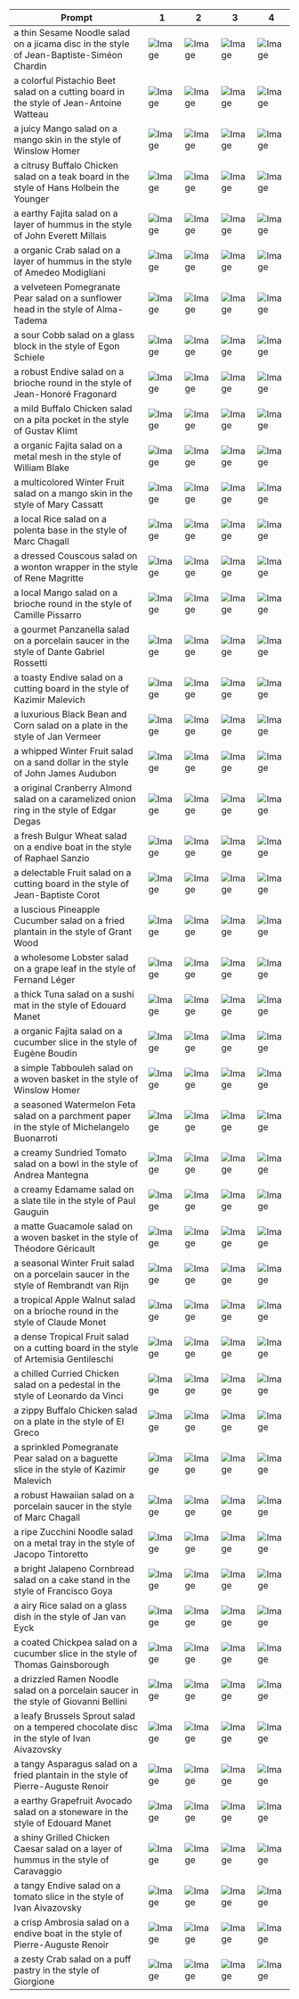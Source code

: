 | Prompt | 1 | 2 | 3 | 4 |
|-|-|-|-|-|
| a thin Sesame Noodle salad on a jicama disc in the style of Jean-Baptiste-Siméon Chardin | ![Image](https://salad-benchmark-public-assets.s3.us-east-2.amazonaws.com/sdxl/f87c7a73-cd7a-4a27-bb2d-912b30739815-0.jpg) | ![Image](https://salad-benchmark-public-assets.s3.us-east-2.amazonaws.com/sdxl/f87c7a73-cd7a-4a27-bb2d-912b30739815-1.jpg) | ![Image](https://salad-benchmark-public-assets.s3.us-east-2.amazonaws.com/sdxl/f87c7a73-cd7a-4a27-bb2d-912b30739815-2.jpg) | ![Image](https://salad-benchmark-public-assets.s3.us-east-2.amazonaws.com/sdxl/f87c7a73-cd7a-4a27-bb2d-912b30739815-3.jpg) |
| a colorful Pistachio Beet salad on a cutting board in the style of Jean-Antoine Watteau | ![Image](https://salad-benchmark-public-assets.s3.us-east-2.amazonaws.com/sdxl/abcbd667-3c95-47b5-bb27-d35cc22089c0-0.jpg) | ![Image](https://salad-benchmark-public-assets.s3.us-east-2.amazonaws.com/sdxl/abcbd667-3c95-47b5-bb27-d35cc22089c0-1.jpg) | ![Image](https://salad-benchmark-public-assets.s3.us-east-2.amazonaws.com/sdxl/abcbd667-3c95-47b5-bb27-d35cc22089c0-2.jpg) | ![Image](https://salad-benchmark-public-assets.s3.us-east-2.amazonaws.com/sdxl/abcbd667-3c95-47b5-bb27-d35cc22089c0-3.jpg) |
| a juicy Mango salad on a mango skin in the style of Winslow Homer | ![Image](https://salad-benchmark-public-assets.s3.us-east-2.amazonaws.com/sdxl/85945f72-df76-43fe-803c-82e07443f7a1-0.jpg) | ![Image](https://salad-benchmark-public-assets.s3.us-east-2.amazonaws.com/sdxl/85945f72-df76-43fe-803c-82e07443f7a1-1.jpg) | ![Image](https://salad-benchmark-public-assets.s3.us-east-2.amazonaws.com/sdxl/85945f72-df76-43fe-803c-82e07443f7a1-2.jpg) | ![Image](https://salad-benchmark-public-assets.s3.us-east-2.amazonaws.com/sdxl/85945f72-df76-43fe-803c-82e07443f7a1-3.jpg) |
| a citrusy Buffalo Chicken salad on a teak board in the style of Hans Holbein the Younger | ![Image](https://salad-benchmark-public-assets.s3.us-east-2.amazonaws.com/sdxl/ccf29c69-f634-4aed-89e3-1706bad15c99-0.jpg) | ![Image](https://salad-benchmark-public-assets.s3.us-east-2.amazonaws.com/sdxl/ccf29c69-f634-4aed-89e3-1706bad15c99-1.jpg) | ![Image](https://salad-benchmark-public-assets.s3.us-east-2.amazonaws.com/sdxl/ccf29c69-f634-4aed-89e3-1706bad15c99-2.jpg) | ![Image](https://salad-benchmark-public-assets.s3.us-east-2.amazonaws.com/sdxl/ccf29c69-f634-4aed-89e3-1706bad15c99-3.jpg) |
| a earthy Fajita salad on a layer of hummus in the style of John Everett Millais | ![Image](https://salad-benchmark-public-assets.s3.us-east-2.amazonaws.com/sdxl/3541064a-551e-42af-93ea-dd73c33e6449-0.jpg) | ![Image](https://salad-benchmark-public-assets.s3.us-east-2.amazonaws.com/sdxl/3541064a-551e-42af-93ea-dd73c33e6449-1.jpg) | ![Image](https://salad-benchmark-public-assets.s3.us-east-2.amazonaws.com/sdxl/3541064a-551e-42af-93ea-dd73c33e6449-2.jpg) | ![Image](https://salad-benchmark-public-assets.s3.us-east-2.amazonaws.com/sdxl/3541064a-551e-42af-93ea-dd73c33e6449-3.jpg) |
| a organic Crab salad on a layer of hummus in the style of Amedeo Modigliani | ![Image](https://salad-benchmark-public-assets.s3.us-east-2.amazonaws.com/sdxl/7d767189-4b95-49ce-a15c-f954704ce4f2-0.jpg) | ![Image](https://salad-benchmark-public-assets.s3.us-east-2.amazonaws.com/sdxl/7d767189-4b95-49ce-a15c-f954704ce4f2-1.jpg) | ![Image](https://salad-benchmark-public-assets.s3.us-east-2.amazonaws.com/sdxl/7d767189-4b95-49ce-a15c-f954704ce4f2-2.jpg) | ![Image](https://salad-benchmark-public-assets.s3.us-east-2.amazonaws.com/sdxl/7d767189-4b95-49ce-a15c-f954704ce4f2-3.jpg) |
| a velveteen Pomegranate Pear salad on a sunflower head in the style of Alma-Tadema | ![Image](https://salad-benchmark-public-assets.s3.us-east-2.amazonaws.com/sdxl/f967487a-3d50-4047-b49d-d60360a72f33-0.jpg) | ![Image](https://salad-benchmark-public-assets.s3.us-east-2.amazonaws.com/sdxl/f967487a-3d50-4047-b49d-d60360a72f33-1.jpg) | ![Image](https://salad-benchmark-public-assets.s3.us-east-2.amazonaws.com/sdxl/f967487a-3d50-4047-b49d-d60360a72f33-2.jpg) | ![Image](https://salad-benchmark-public-assets.s3.us-east-2.amazonaws.com/sdxl/f967487a-3d50-4047-b49d-d60360a72f33-3.jpg) |
| a sour Cobb salad on a glass block in the style of Egon Schiele | ![Image](https://salad-benchmark-public-assets.s3.us-east-2.amazonaws.com/sdxl/bdc47dea-cd03-453e-97e1-d69aa11a0c11-0.jpg) | ![Image](https://salad-benchmark-public-assets.s3.us-east-2.amazonaws.com/sdxl/bdc47dea-cd03-453e-97e1-d69aa11a0c11-1.jpg) | ![Image](https://salad-benchmark-public-assets.s3.us-east-2.amazonaws.com/sdxl/bdc47dea-cd03-453e-97e1-d69aa11a0c11-2.jpg) | ![Image](https://salad-benchmark-public-assets.s3.us-east-2.amazonaws.com/sdxl/bdc47dea-cd03-453e-97e1-d69aa11a0c11-3.jpg) |
| a robust Endive salad on a brioche round in the style of Jean-Honoré Fragonard | ![Image](https://salad-benchmark-public-assets.s3.us-east-2.amazonaws.com/sdxl/8e16f561-84e4-4bbb-b068-262006ff0041-0.jpg) | ![Image](https://salad-benchmark-public-assets.s3.us-east-2.amazonaws.com/sdxl/8e16f561-84e4-4bbb-b068-262006ff0041-1.jpg) | ![Image](https://salad-benchmark-public-assets.s3.us-east-2.amazonaws.com/sdxl/8e16f561-84e4-4bbb-b068-262006ff0041-2.jpg) | ![Image](https://salad-benchmark-public-assets.s3.us-east-2.amazonaws.com/sdxl/8e16f561-84e4-4bbb-b068-262006ff0041-3.jpg) |
| a mild Buffalo Chicken salad on a pita pocket in the style of Gustav Klimt | ![Image](https://salad-benchmark-public-assets.s3.us-east-2.amazonaws.com/sdxl/c6c0be05-8295-4988-81bd-aaecf1bc4eea-0.jpg) | ![Image](https://salad-benchmark-public-assets.s3.us-east-2.amazonaws.com/sdxl/c6c0be05-8295-4988-81bd-aaecf1bc4eea-1.jpg) | ![Image](https://salad-benchmark-public-assets.s3.us-east-2.amazonaws.com/sdxl/c6c0be05-8295-4988-81bd-aaecf1bc4eea-2.jpg) | ![Image](https://salad-benchmark-public-assets.s3.us-east-2.amazonaws.com/sdxl/c6c0be05-8295-4988-81bd-aaecf1bc4eea-3.jpg) |
| a organic Fajita salad on a metal mesh in the style of William Blake | ![Image](https://salad-benchmark-public-assets.s3.us-east-2.amazonaws.com/sdxl/31196b6b-2855-4088-a076-e92c3b528482-0.jpg) | ![Image](https://salad-benchmark-public-assets.s3.us-east-2.amazonaws.com/sdxl/31196b6b-2855-4088-a076-e92c3b528482-1.jpg) | ![Image](https://salad-benchmark-public-assets.s3.us-east-2.amazonaws.com/sdxl/31196b6b-2855-4088-a076-e92c3b528482-2.jpg) | ![Image](https://salad-benchmark-public-assets.s3.us-east-2.amazonaws.com/sdxl/31196b6b-2855-4088-a076-e92c3b528482-3.jpg) |
| a multicolored Winter Fruit salad on a mango skin in the style of Mary Cassatt | ![Image](https://salad-benchmark-public-assets.s3.us-east-2.amazonaws.com/sdxl/3263cc01-9187-4959-8bad-8b9d0bf85fc9-0.jpg) | ![Image](https://salad-benchmark-public-assets.s3.us-east-2.amazonaws.com/sdxl/3263cc01-9187-4959-8bad-8b9d0bf85fc9-1.jpg) | ![Image](https://salad-benchmark-public-assets.s3.us-east-2.amazonaws.com/sdxl/3263cc01-9187-4959-8bad-8b9d0bf85fc9-2.jpg) | ![Image](https://salad-benchmark-public-assets.s3.us-east-2.amazonaws.com/sdxl/3263cc01-9187-4959-8bad-8b9d0bf85fc9-3.jpg) |
| a local Rice salad on a polenta base in the style of Marc Chagall | ![Image](https://salad-benchmark-public-assets.s3.us-east-2.amazonaws.com/sdxl/63241625-c758-4d16-9760-9fc642334048-0.jpg) | ![Image](https://salad-benchmark-public-assets.s3.us-east-2.amazonaws.com/sdxl/63241625-c758-4d16-9760-9fc642334048-1.jpg) | ![Image](https://salad-benchmark-public-assets.s3.us-east-2.amazonaws.com/sdxl/63241625-c758-4d16-9760-9fc642334048-2.jpg) | ![Image](https://salad-benchmark-public-assets.s3.us-east-2.amazonaws.com/sdxl/63241625-c758-4d16-9760-9fc642334048-3.jpg) |
| a dressed Couscous salad on a wonton wrapper in the style of Rene Magritte | ![Image](https://salad-benchmark-public-assets.s3.us-east-2.amazonaws.com/sdxl/d4ce4bd5-2b4d-401e-8b1b-28ba26a76322-0.jpg) | ![Image](https://salad-benchmark-public-assets.s3.us-east-2.amazonaws.com/sdxl/d4ce4bd5-2b4d-401e-8b1b-28ba26a76322-1.jpg) | ![Image](https://salad-benchmark-public-assets.s3.us-east-2.amazonaws.com/sdxl/d4ce4bd5-2b4d-401e-8b1b-28ba26a76322-2.jpg) | ![Image](https://salad-benchmark-public-assets.s3.us-east-2.amazonaws.com/sdxl/d4ce4bd5-2b4d-401e-8b1b-28ba26a76322-3.jpg) |
| a local Mango salad on a brioche round in the style of Camille Pissarro | ![Image](https://salad-benchmark-public-assets.s3.us-east-2.amazonaws.com/sdxl/c23c7a9c-65f8-40ac-b54d-628c92184ae1-0.jpg) | ![Image](https://salad-benchmark-public-assets.s3.us-east-2.amazonaws.com/sdxl/c23c7a9c-65f8-40ac-b54d-628c92184ae1-1.jpg) | ![Image](https://salad-benchmark-public-assets.s3.us-east-2.amazonaws.com/sdxl/c23c7a9c-65f8-40ac-b54d-628c92184ae1-2.jpg) | ![Image](https://salad-benchmark-public-assets.s3.us-east-2.amazonaws.com/sdxl/c23c7a9c-65f8-40ac-b54d-628c92184ae1-3.jpg) |
| a gourmet Panzanella salad on a porcelain saucer in the style of Dante Gabriel Rossetti | ![Image](https://salad-benchmark-public-assets.s3.us-east-2.amazonaws.com/sdxl/09a76aed-5cbc-444f-bca0-74218fef9f99-0.jpg) | ![Image](https://salad-benchmark-public-assets.s3.us-east-2.amazonaws.com/sdxl/09a76aed-5cbc-444f-bca0-74218fef9f99-1.jpg) | ![Image](https://salad-benchmark-public-assets.s3.us-east-2.amazonaws.com/sdxl/09a76aed-5cbc-444f-bca0-74218fef9f99-2.jpg) | ![Image](https://salad-benchmark-public-assets.s3.us-east-2.amazonaws.com/sdxl/09a76aed-5cbc-444f-bca0-74218fef9f99-3.jpg) |
| a toasty Endive salad on a cutting board in the style of Kazimir Malevich | ![Image](https://salad-benchmark-public-assets.s3.us-east-2.amazonaws.com/sdxl/9ac85e65-e826-4216-b114-65211c78638d-0.jpg) | ![Image](https://salad-benchmark-public-assets.s3.us-east-2.amazonaws.com/sdxl/9ac85e65-e826-4216-b114-65211c78638d-1.jpg) | ![Image](https://salad-benchmark-public-assets.s3.us-east-2.amazonaws.com/sdxl/9ac85e65-e826-4216-b114-65211c78638d-2.jpg) | ![Image](https://salad-benchmark-public-assets.s3.us-east-2.amazonaws.com/sdxl/9ac85e65-e826-4216-b114-65211c78638d-3.jpg) |
| a luxurious Black Bean and Corn salad on a plate in the style of Jan Vermeer | ![Image](https://salad-benchmark-public-assets.s3.us-east-2.amazonaws.com/sdxl/9b154119-f4c4-414d-af65-652f62fef7e7-0.jpg) | ![Image](https://salad-benchmark-public-assets.s3.us-east-2.amazonaws.com/sdxl/9b154119-f4c4-414d-af65-652f62fef7e7-1.jpg) | ![Image](https://salad-benchmark-public-assets.s3.us-east-2.amazonaws.com/sdxl/9b154119-f4c4-414d-af65-652f62fef7e7-2.jpg) | ![Image](https://salad-benchmark-public-assets.s3.us-east-2.amazonaws.com/sdxl/9b154119-f4c4-414d-af65-652f62fef7e7-3.jpg) |
| a whipped Winter Fruit salad on a sand dollar in the style of John James Audubon | ![Image](https://salad-benchmark-public-assets.s3.us-east-2.amazonaws.com/sdxl/cf73fe84-8b1a-4c0d-8cd7-00e806011412-0.jpg) | ![Image](https://salad-benchmark-public-assets.s3.us-east-2.amazonaws.com/sdxl/cf73fe84-8b1a-4c0d-8cd7-00e806011412-1.jpg) | ![Image](https://salad-benchmark-public-assets.s3.us-east-2.amazonaws.com/sdxl/cf73fe84-8b1a-4c0d-8cd7-00e806011412-2.jpg) | ![Image](https://salad-benchmark-public-assets.s3.us-east-2.amazonaws.com/sdxl/cf73fe84-8b1a-4c0d-8cd7-00e806011412-3.jpg) |
| a original Cranberry Almond salad on a caramelized onion ring in the style of Edgar Degas | ![Image](https://salad-benchmark-public-assets.s3.us-east-2.amazonaws.com/sdxl/87d7a64b-9239-4df9-962e-ba61126ebdda-0.jpg) | ![Image](https://salad-benchmark-public-assets.s3.us-east-2.amazonaws.com/sdxl/87d7a64b-9239-4df9-962e-ba61126ebdda-1.jpg) | ![Image](https://salad-benchmark-public-assets.s3.us-east-2.amazonaws.com/sdxl/87d7a64b-9239-4df9-962e-ba61126ebdda-2.jpg) | ![Image](https://salad-benchmark-public-assets.s3.us-east-2.amazonaws.com/sdxl/87d7a64b-9239-4df9-962e-ba61126ebdda-3.jpg) |
| a fresh Bulgur Wheat salad on a endive boat in the style of Raphael Sanzio | ![Image](https://salad-benchmark-public-assets.s3.us-east-2.amazonaws.com/sdxl/05fcc7e5-fd50-4a5d-b6a6-b9122ae1ab22-0.jpg) | ![Image](https://salad-benchmark-public-assets.s3.us-east-2.amazonaws.com/sdxl/05fcc7e5-fd50-4a5d-b6a6-b9122ae1ab22-1.jpg) | ![Image](https://salad-benchmark-public-assets.s3.us-east-2.amazonaws.com/sdxl/05fcc7e5-fd50-4a5d-b6a6-b9122ae1ab22-2.jpg) | ![Image](https://salad-benchmark-public-assets.s3.us-east-2.amazonaws.com/sdxl/05fcc7e5-fd50-4a5d-b6a6-b9122ae1ab22-3.jpg) |
| a delectable Fruit salad on a cutting board in the style of Jean-Baptiste Corot | ![Image](https://salad-benchmark-public-assets.s3.us-east-2.amazonaws.com/sdxl/22d69637-62f6-418f-b9df-b00f59efcd93-0.jpg) | ![Image](https://salad-benchmark-public-assets.s3.us-east-2.amazonaws.com/sdxl/22d69637-62f6-418f-b9df-b00f59efcd93-1.jpg) | ![Image](https://salad-benchmark-public-assets.s3.us-east-2.amazonaws.com/sdxl/22d69637-62f6-418f-b9df-b00f59efcd93-2.jpg) | ![Image](https://salad-benchmark-public-assets.s3.us-east-2.amazonaws.com/sdxl/22d69637-62f6-418f-b9df-b00f59efcd93-3.jpg) |
| a luscious Pineapple Cucumber salad on a fried plantain in the style of Grant Wood | ![Image](https://salad-benchmark-public-assets.s3.us-east-2.amazonaws.com/sdxl/d25b8dbc-8e9e-47c4-9837-c9ee02705136-0.jpg) | ![Image](https://salad-benchmark-public-assets.s3.us-east-2.amazonaws.com/sdxl/d25b8dbc-8e9e-47c4-9837-c9ee02705136-1.jpg) | ![Image](https://salad-benchmark-public-assets.s3.us-east-2.amazonaws.com/sdxl/d25b8dbc-8e9e-47c4-9837-c9ee02705136-2.jpg) | ![Image](https://salad-benchmark-public-assets.s3.us-east-2.amazonaws.com/sdxl/d25b8dbc-8e9e-47c4-9837-c9ee02705136-3.jpg) |
| a wholesome Lobster salad on a grape leaf in the style of Fernand Léger | ![Image](https://salad-benchmark-public-assets.s3.us-east-2.amazonaws.com/sdxl/4c7e5c6f-9a42-45b7-a058-cfbda19aee2b-0.jpg) | ![Image](https://salad-benchmark-public-assets.s3.us-east-2.amazonaws.com/sdxl/4c7e5c6f-9a42-45b7-a058-cfbda19aee2b-1.jpg) | ![Image](https://salad-benchmark-public-assets.s3.us-east-2.amazonaws.com/sdxl/4c7e5c6f-9a42-45b7-a058-cfbda19aee2b-2.jpg) | ![Image](https://salad-benchmark-public-assets.s3.us-east-2.amazonaws.com/sdxl/4c7e5c6f-9a42-45b7-a058-cfbda19aee2b-3.jpg) |
| a thick Tuna salad on a sushi mat in the style of Edouard Manet | ![Image](https://salad-benchmark-public-assets.s3.us-east-2.amazonaws.com/sdxl/cc659383-b512-4f8a-958a-ce51e11d5545-0.jpg) | ![Image](https://salad-benchmark-public-assets.s3.us-east-2.amazonaws.com/sdxl/cc659383-b512-4f8a-958a-ce51e11d5545-1.jpg) | ![Image](https://salad-benchmark-public-assets.s3.us-east-2.amazonaws.com/sdxl/cc659383-b512-4f8a-958a-ce51e11d5545-2.jpg) | ![Image](https://salad-benchmark-public-assets.s3.us-east-2.amazonaws.com/sdxl/cc659383-b512-4f8a-958a-ce51e11d5545-3.jpg) |
| a organic Fajita salad on a cucumber slice in the style of Eugène Boudin | ![Image](https://salad-benchmark-public-assets.s3.us-east-2.amazonaws.com/sdxl/15a41c2c-6746-4b4c-a446-f4d4f79782f0-0.jpg) | ![Image](https://salad-benchmark-public-assets.s3.us-east-2.amazonaws.com/sdxl/15a41c2c-6746-4b4c-a446-f4d4f79782f0-1.jpg) | ![Image](https://salad-benchmark-public-assets.s3.us-east-2.amazonaws.com/sdxl/15a41c2c-6746-4b4c-a446-f4d4f79782f0-2.jpg) | ![Image](https://salad-benchmark-public-assets.s3.us-east-2.amazonaws.com/sdxl/15a41c2c-6746-4b4c-a446-f4d4f79782f0-3.jpg) |
| a simple Tabbouleh salad on a woven basket in the style of Winslow Homer | ![Image](https://salad-benchmark-public-assets.s3.us-east-2.amazonaws.com/sdxl/67999e18-2d87-421e-9b82-c3f2a639be6e-0.jpg) | ![Image](https://salad-benchmark-public-assets.s3.us-east-2.amazonaws.com/sdxl/67999e18-2d87-421e-9b82-c3f2a639be6e-1.jpg) | ![Image](https://salad-benchmark-public-assets.s3.us-east-2.amazonaws.com/sdxl/67999e18-2d87-421e-9b82-c3f2a639be6e-2.jpg) | ![Image](https://salad-benchmark-public-assets.s3.us-east-2.amazonaws.com/sdxl/67999e18-2d87-421e-9b82-c3f2a639be6e-3.jpg) |
| a seasoned Watermelon Feta salad on a parchment paper in the style of Michelangelo Buonarroti | ![Image](https://salad-benchmark-public-assets.s3.us-east-2.amazonaws.com/sdxl/37bbd4da-6439-411e-ae1a-afc076f743a4-0.jpg) | ![Image](https://salad-benchmark-public-assets.s3.us-east-2.amazonaws.com/sdxl/37bbd4da-6439-411e-ae1a-afc076f743a4-1.jpg) | ![Image](https://salad-benchmark-public-assets.s3.us-east-2.amazonaws.com/sdxl/37bbd4da-6439-411e-ae1a-afc076f743a4-2.jpg) | ![Image](https://salad-benchmark-public-assets.s3.us-east-2.amazonaws.com/sdxl/37bbd4da-6439-411e-ae1a-afc076f743a4-3.jpg) |
| a creamy Sundried Tomato salad on a bowl in the style of Andrea Mantegna | ![Image](https://salad-benchmark-public-assets.s3.us-east-2.amazonaws.com/sdxl/bf2f4e1f-7970-4779-8682-5bb91acb1560-0.jpg) | ![Image](https://salad-benchmark-public-assets.s3.us-east-2.amazonaws.com/sdxl/bf2f4e1f-7970-4779-8682-5bb91acb1560-1.jpg) | ![Image](https://salad-benchmark-public-assets.s3.us-east-2.amazonaws.com/sdxl/bf2f4e1f-7970-4779-8682-5bb91acb1560-2.jpg) | ![Image](https://salad-benchmark-public-assets.s3.us-east-2.amazonaws.com/sdxl/bf2f4e1f-7970-4779-8682-5bb91acb1560-3.jpg) |
| a creamy Edamame salad on a slate tile in the style of Paul Gauguin | ![Image](https://salad-benchmark-public-assets.s3.us-east-2.amazonaws.com/sdxl/475a6f60-be2e-4ffc-b111-2557149f446b-0.jpg) | ![Image](https://salad-benchmark-public-assets.s3.us-east-2.amazonaws.com/sdxl/475a6f60-be2e-4ffc-b111-2557149f446b-1.jpg) | ![Image](https://salad-benchmark-public-assets.s3.us-east-2.amazonaws.com/sdxl/475a6f60-be2e-4ffc-b111-2557149f446b-2.jpg) | ![Image](https://salad-benchmark-public-assets.s3.us-east-2.amazonaws.com/sdxl/475a6f60-be2e-4ffc-b111-2557149f446b-3.jpg) |
| a matte Guacamole salad on a woven basket in the style of Théodore Géricault | ![Image](https://salad-benchmark-public-assets.s3.us-east-2.amazonaws.com/sdxl/7e738ed0-df7b-46dc-9ede-a77a3dd6a522-0.jpg) | ![Image](https://salad-benchmark-public-assets.s3.us-east-2.amazonaws.com/sdxl/7e738ed0-df7b-46dc-9ede-a77a3dd6a522-1.jpg) | ![Image](https://salad-benchmark-public-assets.s3.us-east-2.amazonaws.com/sdxl/7e738ed0-df7b-46dc-9ede-a77a3dd6a522-2.jpg) | ![Image](https://salad-benchmark-public-assets.s3.us-east-2.amazonaws.com/sdxl/7e738ed0-df7b-46dc-9ede-a77a3dd6a522-3.jpg) |
| a seasonal Winter Fruit salad on a porcelain saucer in the style of Rembrandt van Rijn | ![Image](https://salad-benchmark-public-assets.s3.us-east-2.amazonaws.com/sdxl/7d90e275-14f5-400c-b3a1-199bef051bd5-0.jpg) | ![Image](https://salad-benchmark-public-assets.s3.us-east-2.amazonaws.com/sdxl/7d90e275-14f5-400c-b3a1-199bef051bd5-1.jpg) | ![Image](https://salad-benchmark-public-assets.s3.us-east-2.amazonaws.com/sdxl/7d90e275-14f5-400c-b3a1-199bef051bd5-2.jpg) | ![Image](https://salad-benchmark-public-assets.s3.us-east-2.amazonaws.com/sdxl/7d90e275-14f5-400c-b3a1-199bef051bd5-3.jpg) |
| a tropical Apple Walnut salad on a brioche round in the style of Claude Monet | ![Image](https://salad-benchmark-public-assets.s3.us-east-2.amazonaws.com/sdxl/1b4dc55d-e69b-490f-bd5c-365fc0b6087a-0.jpg) | ![Image](https://salad-benchmark-public-assets.s3.us-east-2.amazonaws.com/sdxl/1b4dc55d-e69b-490f-bd5c-365fc0b6087a-1.jpg) | ![Image](https://salad-benchmark-public-assets.s3.us-east-2.amazonaws.com/sdxl/1b4dc55d-e69b-490f-bd5c-365fc0b6087a-2.jpg) | ![Image](https://salad-benchmark-public-assets.s3.us-east-2.amazonaws.com/sdxl/1b4dc55d-e69b-490f-bd5c-365fc0b6087a-3.jpg) |
| a dense Tropical Fruit salad on a cutting board in the style of Artemisia Gentileschi | ![Image](https://salad-benchmark-public-assets.s3.us-east-2.amazonaws.com/sdxl/f84db698-26b0-47da-a1ef-6bac4040a5f3-0.jpg) | ![Image](https://salad-benchmark-public-assets.s3.us-east-2.amazonaws.com/sdxl/f84db698-26b0-47da-a1ef-6bac4040a5f3-1.jpg) | ![Image](https://salad-benchmark-public-assets.s3.us-east-2.amazonaws.com/sdxl/f84db698-26b0-47da-a1ef-6bac4040a5f3-2.jpg) | ![Image](https://salad-benchmark-public-assets.s3.us-east-2.amazonaws.com/sdxl/f84db698-26b0-47da-a1ef-6bac4040a5f3-3.jpg) |
| a chilled Curried Chicken salad on a pedestal in the style of Leonardo da Vinci | ![Image](https://salad-benchmark-public-assets.s3.us-east-2.amazonaws.com/sdxl/c0f9e074-1739-4638-a9af-34039e8d56c6-0.jpg) | ![Image](https://salad-benchmark-public-assets.s3.us-east-2.amazonaws.com/sdxl/c0f9e074-1739-4638-a9af-34039e8d56c6-1.jpg) | ![Image](https://salad-benchmark-public-assets.s3.us-east-2.amazonaws.com/sdxl/c0f9e074-1739-4638-a9af-34039e8d56c6-2.jpg) | ![Image](https://salad-benchmark-public-assets.s3.us-east-2.amazonaws.com/sdxl/c0f9e074-1739-4638-a9af-34039e8d56c6-3.jpg) |
| a zippy Buffalo Chicken salad on a plate in the style of El Greco | ![Image](https://salad-benchmark-public-assets.s3.us-east-2.amazonaws.com/sdxl/33b685ed-53ff-4a3a-a8f2-037284574f86-0.jpg) | ![Image](https://salad-benchmark-public-assets.s3.us-east-2.amazonaws.com/sdxl/33b685ed-53ff-4a3a-a8f2-037284574f86-1.jpg) | ![Image](https://salad-benchmark-public-assets.s3.us-east-2.amazonaws.com/sdxl/33b685ed-53ff-4a3a-a8f2-037284574f86-2.jpg) | ![Image](https://salad-benchmark-public-assets.s3.us-east-2.amazonaws.com/sdxl/33b685ed-53ff-4a3a-a8f2-037284574f86-3.jpg) |
| a sprinkled Pomegranate Pear salad on a baguette slice in the style of Kazimir Malevich | ![Image](https://salad-benchmark-public-assets.s3.us-east-2.amazonaws.com/sdxl/9372d3f5-24c4-4980-9856-fa9fafcb653e-0.jpg) | ![Image](https://salad-benchmark-public-assets.s3.us-east-2.amazonaws.com/sdxl/9372d3f5-24c4-4980-9856-fa9fafcb653e-1.jpg) | ![Image](https://salad-benchmark-public-assets.s3.us-east-2.amazonaws.com/sdxl/9372d3f5-24c4-4980-9856-fa9fafcb653e-2.jpg) | ![Image](https://salad-benchmark-public-assets.s3.us-east-2.amazonaws.com/sdxl/9372d3f5-24c4-4980-9856-fa9fafcb653e-3.jpg) |
| a robust Hawaiian salad on a porcelain saucer in the style of Marc Chagall | ![Image](https://salad-benchmark-public-assets.s3.us-east-2.amazonaws.com/sdxl/aeca34c2-53d8-4788-9605-16395f9c2f47-0.jpg) | ![Image](https://salad-benchmark-public-assets.s3.us-east-2.amazonaws.com/sdxl/aeca34c2-53d8-4788-9605-16395f9c2f47-1.jpg) | ![Image](https://salad-benchmark-public-assets.s3.us-east-2.amazonaws.com/sdxl/aeca34c2-53d8-4788-9605-16395f9c2f47-2.jpg) | ![Image](https://salad-benchmark-public-assets.s3.us-east-2.amazonaws.com/sdxl/aeca34c2-53d8-4788-9605-16395f9c2f47-3.jpg) |
| a ripe Zucchini Noodle salad on a metal tray in the style of Jacopo Tintoretto | ![Image](https://salad-benchmark-public-assets.s3.us-east-2.amazonaws.com/sdxl/74d36bbc-1ab6-4ffb-9aef-edd7a1c1f270-0.jpg) | ![Image](https://salad-benchmark-public-assets.s3.us-east-2.amazonaws.com/sdxl/74d36bbc-1ab6-4ffb-9aef-edd7a1c1f270-1.jpg) | ![Image](https://salad-benchmark-public-assets.s3.us-east-2.amazonaws.com/sdxl/74d36bbc-1ab6-4ffb-9aef-edd7a1c1f270-2.jpg) | ![Image](https://salad-benchmark-public-assets.s3.us-east-2.amazonaws.com/sdxl/74d36bbc-1ab6-4ffb-9aef-edd7a1c1f270-3.jpg) |
| a bright Jalapeno Cornbread salad on a cake stand in the style of Francisco Goya | ![Image](https://salad-benchmark-public-assets.s3.us-east-2.amazonaws.com/sdxl/b4e6c28e-4d99-40f7-995c-2ec2e237986d-0.jpg) | ![Image](https://salad-benchmark-public-assets.s3.us-east-2.amazonaws.com/sdxl/b4e6c28e-4d99-40f7-995c-2ec2e237986d-1.jpg) | ![Image](https://salad-benchmark-public-assets.s3.us-east-2.amazonaws.com/sdxl/b4e6c28e-4d99-40f7-995c-2ec2e237986d-2.jpg) | ![Image](https://salad-benchmark-public-assets.s3.us-east-2.amazonaws.com/sdxl/b4e6c28e-4d99-40f7-995c-2ec2e237986d-3.jpg) |
| a airy Rice salad on a glass dish in the style of Jan van Eyck | ![Image](https://salad-benchmark-public-assets.s3.us-east-2.amazonaws.com/sdxl/29ea7e43-6783-4d30-92be-7a6424e5429c-0.jpg) | ![Image](https://salad-benchmark-public-assets.s3.us-east-2.amazonaws.com/sdxl/29ea7e43-6783-4d30-92be-7a6424e5429c-1.jpg) | ![Image](https://salad-benchmark-public-assets.s3.us-east-2.amazonaws.com/sdxl/29ea7e43-6783-4d30-92be-7a6424e5429c-2.jpg) | ![Image](https://salad-benchmark-public-assets.s3.us-east-2.amazonaws.com/sdxl/29ea7e43-6783-4d30-92be-7a6424e5429c-3.jpg) |
| a coated Chickpea salad on a cucumber slice in the style of Thomas Gainsborough | ![Image](https://salad-benchmark-public-assets.s3.us-east-2.amazonaws.com/sdxl/c237edf4-755d-415d-90a0-3d2c0d10aafb-0.jpg) | ![Image](https://salad-benchmark-public-assets.s3.us-east-2.amazonaws.com/sdxl/c237edf4-755d-415d-90a0-3d2c0d10aafb-1.jpg) | ![Image](https://salad-benchmark-public-assets.s3.us-east-2.amazonaws.com/sdxl/c237edf4-755d-415d-90a0-3d2c0d10aafb-2.jpg) | ![Image](https://salad-benchmark-public-assets.s3.us-east-2.amazonaws.com/sdxl/c237edf4-755d-415d-90a0-3d2c0d10aafb-3.jpg) |
| a drizzled Ramen Noodle salad on a porcelain saucer in the style of Giovanni Bellini | ![Image](https://salad-benchmark-public-assets.s3.us-east-2.amazonaws.com/sdxl/78d14616-9573-4797-a665-e1a2bedca30a-0.jpg) | ![Image](https://salad-benchmark-public-assets.s3.us-east-2.amazonaws.com/sdxl/78d14616-9573-4797-a665-e1a2bedca30a-1.jpg) | ![Image](https://salad-benchmark-public-assets.s3.us-east-2.amazonaws.com/sdxl/78d14616-9573-4797-a665-e1a2bedca30a-2.jpg) | ![Image](https://salad-benchmark-public-assets.s3.us-east-2.amazonaws.com/sdxl/78d14616-9573-4797-a665-e1a2bedca30a-3.jpg) |
| a leafy Brussels Sprout salad on a tempered chocolate disc in the style of Ivan Aivazovsky | ![Image](https://salad-benchmark-public-assets.s3.us-east-2.amazonaws.com/sdxl/5cde68d7-d618-4c84-a5f4-057c0ffdd334-0.jpg) | ![Image](https://salad-benchmark-public-assets.s3.us-east-2.amazonaws.com/sdxl/5cde68d7-d618-4c84-a5f4-057c0ffdd334-1.jpg) | ![Image](https://salad-benchmark-public-assets.s3.us-east-2.amazonaws.com/sdxl/5cde68d7-d618-4c84-a5f4-057c0ffdd334-2.jpg) | ![Image](https://salad-benchmark-public-assets.s3.us-east-2.amazonaws.com/sdxl/5cde68d7-d618-4c84-a5f4-057c0ffdd334-3.jpg) |
| a tangy Asparagus salad on a fried plantain in the style of Pierre-Auguste Renoir | ![Image](https://salad-benchmark-public-assets.s3.us-east-2.amazonaws.com/sdxl/9daf06ee-e47c-4f35-98af-4b4bd66e8259-0.jpg) | ![Image](https://salad-benchmark-public-assets.s3.us-east-2.amazonaws.com/sdxl/9daf06ee-e47c-4f35-98af-4b4bd66e8259-1.jpg) | ![Image](https://salad-benchmark-public-assets.s3.us-east-2.amazonaws.com/sdxl/9daf06ee-e47c-4f35-98af-4b4bd66e8259-2.jpg) | ![Image](https://salad-benchmark-public-assets.s3.us-east-2.amazonaws.com/sdxl/9daf06ee-e47c-4f35-98af-4b4bd66e8259-3.jpg) |
| a earthy Grapefruit Avocado salad on a stoneware in the style of Edouard Manet | ![Image](https://salad-benchmark-public-assets.s3.us-east-2.amazonaws.com/sdxl/28c6a83a-c7de-4955-9af3-d13cccdbf950-0.jpg) | ![Image](https://salad-benchmark-public-assets.s3.us-east-2.amazonaws.com/sdxl/28c6a83a-c7de-4955-9af3-d13cccdbf950-1.jpg) | ![Image](https://salad-benchmark-public-assets.s3.us-east-2.amazonaws.com/sdxl/28c6a83a-c7de-4955-9af3-d13cccdbf950-2.jpg) | ![Image](https://salad-benchmark-public-assets.s3.us-east-2.amazonaws.com/sdxl/28c6a83a-c7de-4955-9af3-d13cccdbf950-3.jpg) |
| a shiny Grilled Chicken Caesar salad on a layer of hummus in the style of Caravaggio | ![Image](https://salad-benchmark-public-assets.s3.us-east-2.amazonaws.com/sdxl/3f0587cd-c0ea-4172-a9ab-e2b42766f2a8-0.jpg) | ![Image](https://salad-benchmark-public-assets.s3.us-east-2.amazonaws.com/sdxl/3f0587cd-c0ea-4172-a9ab-e2b42766f2a8-1.jpg) | ![Image](https://salad-benchmark-public-assets.s3.us-east-2.amazonaws.com/sdxl/3f0587cd-c0ea-4172-a9ab-e2b42766f2a8-2.jpg) | ![Image](https://salad-benchmark-public-assets.s3.us-east-2.amazonaws.com/sdxl/3f0587cd-c0ea-4172-a9ab-e2b42766f2a8-3.jpg) |
| a tangy Endive salad on a tomato slice in the style of Ivan Aivazovsky | ![Image](https://salad-benchmark-public-assets.s3.us-east-2.amazonaws.com/sdxl/622759eb-39ab-4147-b644-2ba4426d4c9d-0.jpg) | ![Image](https://salad-benchmark-public-assets.s3.us-east-2.amazonaws.com/sdxl/622759eb-39ab-4147-b644-2ba4426d4c9d-1.jpg) | ![Image](https://salad-benchmark-public-assets.s3.us-east-2.amazonaws.com/sdxl/622759eb-39ab-4147-b644-2ba4426d4c9d-2.jpg) | ![Image](https://salad-benchmark-public-assets.s3.us-east-2.amazonaws.com/sdxl/622759eb-39ab-4147-b644-2ba4426d4c9d-3.jpg) |
| a crisp Ambrosia salad on a endive boat in the style of Pierre-Auguste Renoir | ![Image](https://salad-benchmark-public-assets.s3.us-east-2.amazonaws.com/sdxl/393251f6-b964-43b3-9992-fbe3afedf7c1-0.jpg) | ![Image](https://salad-benchmark-public-assets.s3.us-east-2.amazonaws.com/sdxl/393251f6-b964-43b3-9992-fbe3afedf7c1-1.jpg) | ![Image](https://salad-benchmark-public-assets.s3.us-east-2.amazonaws.com/sdxl/393251f6-b964-43b3-9992-fbe3afedf7c1-2.jpg) | ![Image](https://salad-benchmark-public-assets.s3.us-east-2.amazonaws.com/sdxl/393251f6-b964-43b3-9992-fbe3afedf7c1-3.jpg) |
| a zesty Crab salad on a puff pastry in the style of Giorgione | ![Image](https://salad-benchmark-public-assets.s3.us-east-2.amazonaws.com/sdxl/610677a6-3a67-4b64-a126-e462deddcf7c-0.jpg) | ![Image](https://salad-benchmark-public-assets.s3.us-east-2.amazonaws.com/sdxl/610677a6-3a67-4b64-a126-e462deddcf7c-1.jpg) | ![Image](https://salad-benchmark-public-assets.s3.us-east-2.amazonaws.com/sdxl/610677a6-3a67-4b64-a126-e462deddcf7c-2.jpg) | ![Image](https://salad-benchmark-public-assets.s3.us-east-2.amazonaws.com/sdxl/610677a6-3a67-4b64-a126-e462deddcf7c-3.jpg) |
